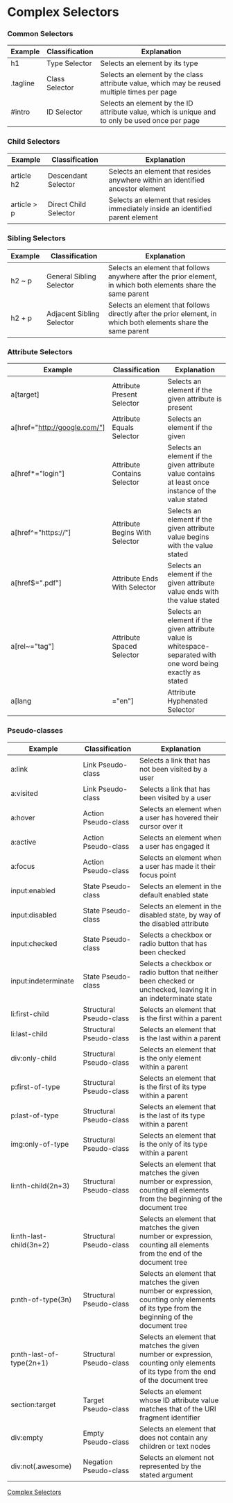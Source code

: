 # Complex Selectors

### Common Selectors 

| Example  | Classification  | Explanation  |  
|---|---|---|
| h1 | Type Selector | Selects an element by its type |
| .tagline	| Class Selector | Selects an element by the class attribute value, which may be reused multiple times per page |
| #intro | ID Selector |	Selects an element by the ID attribute value, which is unique and to only be used once per page |

### Child Selectors

| Example | Classification | Explanation |
|---|---|---|
| article h2 | Descendant Selector | Selects an element that resides anywhere within an identified ancestor element |
| article > p | Direct Child Selector | Selects an element that resides immediately inside an identified parent element |

### Sibling Selectors 

| Example | Classification | Explanation |
|---|---|---|
| h2 ~ p | General Sibling Selector | Selects an element that follows anywhere after the prior element, in which both elements share the same parent |
| h2 + p | Adjacent Sibling Selector | Selects an element that follows directly after the prior element, in which both elements share the same parent |

### Attribute Selectors 

| Example | Classification | Explanation |
|---|---|---|
| a[target] | Attribute Present Selector | Selects an element if the given attribute is present |
| a[href="http://google.com/"] | Attribute Equals Selector | Selects an element if the given | attribute value exactly matches the value stated |
| a[href*="login"] | Attribute Contains Selector | Selects an element if the given attribute value contains at least once instance of the value stated |
| a[href^="https://"] | Attribute Begins With Selector | Selects an element if the given attribute value begins with the value stated |
| a[href$=".pdf"] | Attribute Ends With Selector | Selects an element if the given attribute value ends with the value stated |
| a[rel~="tag"] | Attribute Spaced Selector | Selects an element if the given attribute value is whitespace-separated with one word being exactly as stated |
| a[lang|="en"] | Attribute Hyphenated Selector | Selects an element if the given attribute value is hyphen-separated and begins with the word stated |

### Pseudo-classes 

| Example | Classification | Explanation |
|---|---|---|
| a:link | Link Pseudo-class | Selects a link that has not been visited by a user |
| a:visited | Link Pseudo-class | Selects a link that has been visited by a user |
| a:hover | Action Pseudo-class | Selects an element when a user has hovered their cursor over it |
| a:active | Action Pseudo-class | Selects an element when a user has engaged it |
| a:focus | Action Pseudo-class | Selects an element when a user has made it their focus point |
| input:enabled | State Pseudo-class | Selects an element in the default enabled state |
| input:disabled | State Pseudo-class | Selects an element in the disabled state, by way of the disabled attribute |
| input:checked | State Pseudo-class | Selects a checkbox or radio button that has been checked |
| input:indeterminate | State Pseudo-class | Selects a checkbox or radio button that neither been checked or unchecked, leaving it in an indeterminate state |
| li:first-child | Structural Pseudo-class | Selects an element that is the first within a parent |
| li:last-child | Structural Pseudo-class | Selects an element that is the last within a parent |
| div:only-child | Structural Pseudo-class | Selects an element that is the only element within a parent |
| p:first-of-type | Structural Pseudo-class | Selects an element that is the first of its type within a parent |
| p:last-of-type | Structural Pseudo-class | Selects an element that is the last of its type within a parent |
| img:only-of-type | Structural Pseudo-class | Selects an element that is the only of its type within a parent |
| li:nth-child(2n+3) | Structural Pseudo-class | Selects an element that matches the given number or expression, counting all elements from the beginning of the document tree |
| li:nth-last-child(3n+2) | Structural Pseudo-class | Selects an element that matches the given number or expression, counting all elements from the end of the document tree |
| p:nth-of-type(3n) | Structural Pseudo-class | Selects an element that matches the given number or expression, counting only elements of its type from the beginning of the document tree
| p:nth-last-of-type(2n+1) | Structural Pseudo-class | Selects an element that matches the given number or expression, counting only elements of its type from the end of the document tree |
| section:target | Target Pseudo-class | Selects an element whose ID attribute value matches that of the URI fragment identifier |
| div:empty | Empty Pseudo-class | Selects an element that does not contain any children or text nodes |
| div:not(.awesome) | Negation Pseudo-class | Selects an element not represented by the stated argument |

[Complex Selectors](https://learn.shayhowe.com/advanced-html-css/complex-selectors/)